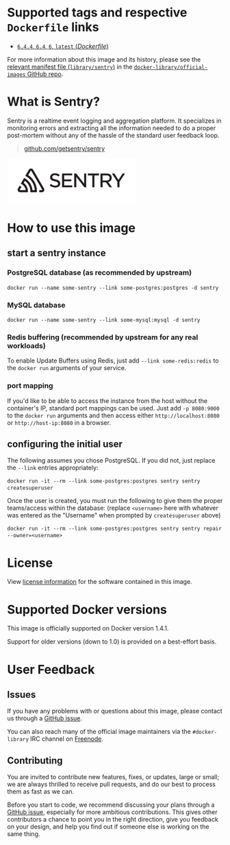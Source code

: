 # Supported tags and respective `Dockerfile` links

- [`6.4.4`, `6.4`, `6`, `latest` (*Dockerfile*)](https://github.com/docker-library/sentry/blob/08e7bf99eee1e7a879422fc474b73a6fafecbc31/Dockerfile)

For more information about this image and its history, please see the [relevant
manifest file
(`library/sentry`)](https://github.com/docker-library/official-images/blob/master/library/sentry)
in the [`docker-library/official-images` GitHub
repo](https://github.com/docker-library/official-images).

# What is Sentry?

Sentry is a realtime event logging and aggregation platform. It specializes in
monitoring errors and extracting all the information needed to do a proper
post-mortem without any of the hassle of the standard user feedback loop.

> [github.com/getsentry/sentry](https://github.com/getsentry/sentry)

![logo](https://raw.githubusercontent.com/docker-library/docs/master/sentry/logo.png)

# How to use this image

## start a sentry instance

### PostgreSQL database (as recommended by upstream)

    docker run --name some-sentry --link some-postgres:postgres -d sentry

### MySQL database

    docker run --name some-sentry --link some-mysql:mysql -d sentry

### Redis buffering (recommended by upstream for any real workloads)

To enable Update Buffers using Redis, just add `--link some-redis:redis` to the
`docker run` arguments of your service.

### port mapping

If you'd like to be able to access the instance from the host without the
container's IP, standard port mappings can be used.  Just add `-p 8080:9000` to
the `docker run` arguments and then access either `http://localhost:8080` or
`http://host-ip:8080` in a browser.

## configuring the initial user

The following assumes you chose PostgreSQL.  If you did not, just replace the
`--link` entries appropriately:

    docker run -it --rm --link some-postgres:postgres sentry sentry createsuperuser

Once the user is created, you must run the following to give them the proper
teams/access within the database: (replace `<username>` here with whatever was
entered as the "Username" when prompted by `createsuperuser` above)

    docker run -it --rm --link some-postgres:postgres sentry sentry repair --owner=<username>

# License

View [license
information](https://github.com/getsentry/sentry/blob/master/LICENSE) for the
software contained in this image.

# Supported Docker versions

This image is officially supported on Docker version 1.4.1.

Support for older versions (down to 1.0) is provided on a best-effort basis.

# User Feedback

## Issues

If you have any problems with or questions about this image, please contact us
 through a [GitHub issue](https://github.com/docker-library/sentry/issues).

You can also reach many of the official image maintainers via the
`#docker-library` IRC channel on [Freenode](https://freenode.net).

## Contributing

You are invited to contribute new features, fixes, or updates, large or small;
we are always thrilled to receive pull requests, and do our best to process them
as fast as we can.

Before you start to code, we recommend discussing your plans 
through a [GitHub issue](https://github.com/docker-library/sentry/issues), especially for more ambitious
contributions. This gives other contributors a chance to point you in the right
direction, give you feedback on your design, and help you find out if someone
else is working on the same thing.
